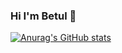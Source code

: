 ### Hi I'm Betul 👋

[![Anurag's GitHub stats](https://github-readme-stats.vercel.app/api?username=betuldemirr)](https://github.com/anuraghazra/github-readme-stats)

<!--
**betuldemirr/betuldemirr** is a ✨ _special_ ✨ repository because its `README.md` (this file) appears on your GitHub profile.

Here are some ideas to get you started:

- 🔭 I’m currently working on ...
- 🌱 I’m currently learning ...
- 👯 I’m looking to collaborate on ...
- 🤔 I’m looking for help with ...
- 💬 Ask me about ...
- 📫 How to reach me: ...
- 😄 Pronouns: ...
- ⚡ Fun fact: ...
-->
